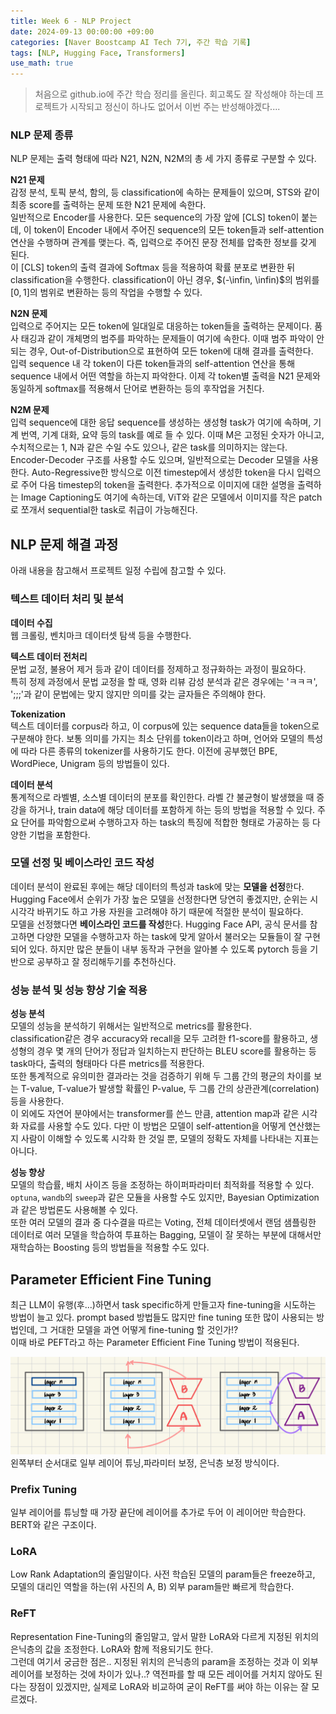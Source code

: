 ```yaml
---
title: Week 6 - NLP Project
date: 2024-09-13 00:00:00 +09:00
categories: [Naver Boostcamp AI Tech 7기, 주간 학습 기록]
tags: [NLP, Hugging Face, Transformers]
use_math: true
---
```


> 처음으로 github.io에 주간 학습 정리를 올린다. 회고록도 잘 작성해야 하는데 프로젝트가 시작되고 정신이 하나도 없어서 이번 주는 반성해야겠다....

### NLP 문제 종류
NLP 문제는 출력 형태에 따라 N21, N2N, N2M의 총 세 가지 종류로 구분할 수 있다.  

**N21 문제**  
감정 분석, 토픽 분석, 함의, 등 classification에 속하는 문제들이 있으며, STS와 같이 최종 score를 출력하는 문제 또한 N21 문제에 속한다.  
일반적으로 Encoder를 사용한다. 모든 sequence의 가장 앞에 [CLS] token이 붙는데, 이 token이 Encoder 내에서 주어진 sequence의 모든 token들과 self-attention 연산을 수행하며 관계를 맺는다. 즉, 입력으로 주어진 문장 전체를 압축한 정보를 갖게 된다.  
이 [CLS] token의 출력 결과에 Softmax 등을 적용하여 확률 분포로 변환한 뒤 classification을 수행한다. classification이 아닌 경우, $(-\infin, \infin)$의 범위를 $[0, 1]$의 범위로 변환하는 등의 작업을 수행할 수 있다.

**N2N 문제**  
입력으로 주어지는 모든 token에 일대일로 대응하는 token들을 출력하는 문제이다. 품사 태깅과 같이 개체명의 범주를 파악하는 문제들이 여기에 속한다. 이때 범주 파악이 안 되는 경우, Out-of-Distribution으로 표현하여 모든 token에 대해 결과를 출력한다.  
입력 sequence 내 각 token이 다른 token들과의 self-attention 연산을 통해 sequence 내에서 어떤 역할을 하는지 파악한다. 이제 각 token별 출력을 N21 문제와 동일하게 softmax를 적용해서 단어로 변환하는 등의 후작업을 거친다.  

**N2M 문제**  
입력 sequence에 대한 응답 sequence를 생성하는 생성형 task가 여기에 속하며, 기계 번역, 기계 대화, 요약 등의 task를 예로 들 수 있다. 이때 M은 고정된 숫자가 아니고, 수치적으로는 1, N과 같은 수일 수도 있으나, 같은 task를 의미하지는 않는다.  
Encoder-Decoder 구조를 사용할 수도 있으며, 일반적으로는 Decoder 모델을 사용한다. Auto-Regressive한 방식으로 이전 timestep에서 생성한 token을 다시 입력으로 주어 다음 timestep의 token을 출력한다.
추가적으로 이미지에 대한 설명을 출력하는 Image Captioning도 여기에 속하는데, ViT와 같은 모델에서 이미지를 작은 patch로 쪼개서 sequential한 task로 취급이 가능해진다.

## NLP 문제 해결 과정
아래 내용을 참고해서 프로젝트 일정 수립에 참고할 수 있다.

### 텍스트 데이터 처리 및 분석
**데이터 수집**  
웹 크롤링, 벤치마크 데이터셋 탐색 등을 수행한다.

**텍스트 데이터 전처리**  
문법 교정, 불용어 제거 등과 같이 데이터를 정제하고 정규화하는 과정이 필요하다.  
특히 정제 과정에서 문법 교정을 할 때, 영화 리뷰 감성 분석과 같은 경우에는 'ㅋㅋㅋ', ';;;'과 같이 문법에는 맞지 않지만 의미를 갖는 글자들은 주의해야 한다.

**Tokenization**  
텍스트 데이터를 corpus라 하고, 이 corpus에 있는 sequence data들을 token으로 구분해야 한다. 보통 의미를 가지는 최소 단위를 token이라고 하며, 언어와 모델의 특성에 따라 다른 종류의 tokenizer를 사용하기도 한다. 이전에 공부했던 BPE, WordPiece, Unigram 등의 방법들이 있다.

**데이터 분석**  
통계적으로 라벨별, 소스별 데이터의 분포를 확인한다. 라벨 간 불균형이 발생했을 때 증강을 하거나, train data에 해당 데이터를 포함하게 하는 등의 방법을 적용할 수 있다.
주요 단어를 파악함으로써 수행하고자 하는 task의 특징에 적합한 형태로 가공하는 등 다양한 기법을 포함한다.

### 모델 선정 및 베이스라인 코드 작성
데이터 분석이 완료된 후에는 해당 데이터의 특성과 task에 맞는 **모델을 선정**한다. Hugging Face에서 순위가 가장 높은 모델을 선정한다면 당연히 좋겠지만, 순위는 시시각각 바뀌기도 하고 가용 자원을 고려해야 하기 때문에 적절한 분석이 필요하다.  
모델을 선정했다면 **베이스라인 코드를 작성**한다. Hugging Face API, 공식 문서를 참고하면 다양한 모델을 수행하고자 하는 task에 맞게 알아서 불러오는 모듈들이 잘 구현되어 있다. 하지만 많은 분들이 내부 동작과 구현을 알아볼 수 있도록 pytorch 등을 기반으로 공부하고 잘 정리해두기를 추천하신다.

### 성능 분석 및 성능 향상 기술 적용
**성능 분석**  
모델의 성능을 분석하기 위해서는 일반적으로 metrics를 활용한다.  
classification같은 경우 accuracy와 recall을 모두 고려한 f1-score를 활용하고, 생성형의 경우 몇 개의 단어가 정답과 일치하는지 판단하는 BLEU score를 활용하는 등 task마다, 출력의 형태마다 다른 metrics를 적용한다.  
또한 통계적으로 유의미한 결과라는 것을 검증하기 위해 두 그룹 간의 평균의 차이를 보는 T-value, T-value가 발생할 확률인 P-value, 두 그룹 간의 상관관계(correlation) 등을 사용한다.  
이 외에도 자연어 분야에서는 transformer를 쓴느 만큼, attention map과 같은 시각화 자료를 사용할 수도 있다. 다만 이 방법은 모델이 self-attention을 어떻게 연산했는지 사람이 이해할 수 있도록 시각화 한 것일 뿐, 모델의 정확도 자체를 나타내는 지표는 아니다.

**성능 향상**  
모델의 학습률, 배치 사이즈 등을 조정하는 하이퍼파라미터 최적화를 적용할 수 있다. `optuna`, `wandb`의 `sweep`과 같은 모듈을 사용할 수도 있지만, Bayesian Optimization과 같은 방법론도 사용해볼 수 있다.  
또한 여러 모델의 결과 중 다수결을 따르는 Voting, 전체 데이터셋에서 랜덤 샘플링한 데이터로 여러 모델을 학습하여 투표하는 Bagging, 모델이 잘 못하는 부분에 대해서만 재학습하는 Boosting 등의 방법들을 적용할 수도 있다.  

## Parameter Efficient Fine Tuning
최근 LLM이 유행(후...)하면서 task specific하게 만들고자 fine-tuning을 시도하는 방법이 늘고 있다. prompt based 방법들도 많지만 fine tuning 또한 많이 사용되는 방법인데, 그 거대한 모델을 과연 어떻게 fine-tuning 할 것인가!?  
이때 바로 PEFT라고 하는 Parameter Efficient Fine Tuning 방법이 적용된다.  

<img src="/assets/img/peft.jpg" width="700">  
왼쪽부터 순서대로 일부 레이어 튜닝,파라미터 보정, 은닉층 보정 방식이다.  

### Prefix Tuning
일부 레이어를 튜닝할 때 가장 끝단에 레이어를 추가로 두어 이 레이어만 학습한다. BERT와 같은 구조이다.

### LoRA
Low Rank Adaptation의 줄임말이다. 사전 학습된 모델의 param들은 freeze하고, 모델의 대리인 역할을 하는(위 사진의 A, B) 외부 param들만 빠르게 학습한다.

### ReFT
Representation Fine-Tuning의 줄임말고, 앞서 말한 LoRA와 다르게 지정된 위치의 은닉층의 값을 조정한다. LoRA와 함께 적용되기도 한다.  
그런데 여기서 궁금한 점은.. 지정된 위치의 은닉층의 param을 조정하는 것과 이 외부 레이어를 보정하는 것에 차이가 있나..? 역전파를 할 때 모든 레이어를 거치지 않아도 된다는 장점이 있겠지만, 실제로 LoRA와 비교하여 굳이 ReFT를 써야 하는 이유는 잘 모르겠다.